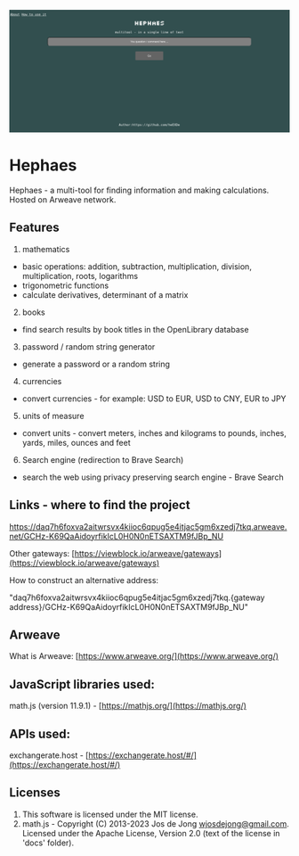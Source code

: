 ![](https://raw.githubusercontent.com/heEXDe/hephaes/main/img/hephaes-002.png)

# Hephaes
Hephaes - a multi-tool for finding information and making calculations. Hosted on Arweave network.

## Features

1. mathematics
- basic operations: addition, subtraction, multiplication, division, multiplication, roots, logarithms
- trigonometric functions
- calculate derivatives, determinant of a matrix

2. books
- find search results by book titles in the OpenLibrary database

3. password / random string generator
- generate a password or a random string

4. currencies
- convert currencies - for example: USD to EUR, USD to CNY, EUR to JPY

5. units of measure
- convert units - convert meters, inches and kilograms to pounds, inches, yards, miles, ounces and feet

6. Search engine (redirection to Brave Search)
- search the web using privacy preserving search engine - Brave Search

## Links - where to find the project

https://daq7h6foxva2aitwrsvx4kiioc6qpug5e4itjac5gm6xzedj7tkq.arweave.net/GCHz-K69QaAidoyrfikIcL0H0N0nETSAXTM9fJBp_NU

Other gateways:
[https://viewblock.io/arweave/gateways](https://viewblock.io/arweave/gateways)

How to construct an alternative address:

"daq7h6foxva2aitwrsvx4kiioc6qpug5e4itjac5gm6xzedj7tkq.{gateway address}/GCHz-K69QaAidoyrfikIcL0H0N0nETSAXTM9fJBp_NU"

## Arweave
What is Arweave: [https://www.arweave.org/](https://www.arweave.org/)

## JavaScript libraries used:
math.js (version 11.9.1) - [https://mathjs.org/](https://mathjs.org/)

## APIs used:
exchangerate.host - [https://exchangerate.host/#/](https://exchangerate.host/#/)

## Licenses
1. This software is licensed under the MIT license.
2. math.js - Copyright (C) 2013-2023 Jos de Jong wjosdejong@gmail.com.
Licensed under the Apache License, Version 2.0 (text of the license in 'docs' folder).